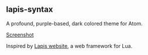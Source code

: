 ## lapis-syntax

A profound, purple-based, dark colored theme for Atom.

[Screenshot]()

Inspired by [Lapis website](http://leafo.net/lapis/), a web framework for Lua.
